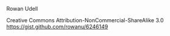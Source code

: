 Rowan Udell

Creative Commons Attribution-NonCommercial-ShareAlike 3.0 
https://gist.github.com/rowanu/6246149